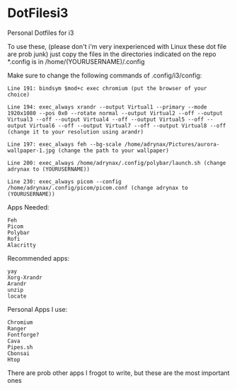 # DotFilesi3
Personal Dotfiles for i3

To use these, (please don't i'm very inexperienced with Linux these dot file are prob junk) just copy the files in the directories indicated on the repo
*.config is in /home/(YOURUSERNAME)/.config

Make sure to change the following commands of .config/i3/config:

    Line 191: bindsym $mod+c exec chromium (put the browser of your choice)

    Line 194: exec_always xrandr --output Virtual1 --primary --mode 1920x1080 --pos 0x0 --rotate normal --output Virtual2 --off --output Virtual3 --off --output Virtual4 --off --output Virtual5 --off --output Virtual6 --off --output Virtual7 --off --output Virtual8 --off (change it to your resolution using arandr)

    Line 197: exec_always feh --bg-scale /home/adrynax/Pictures/aurora-wallpaper-1.jpg (change the path to your wallpaper)

    Line 200: exec_always /home/adrynax/.config/polybar/launch.sh (change adrynax to (YOURUSERNAME))

    Line 230: exec_always picom --config /home/adrynax/.config/picom/picom.conf (change adrynax to (YOURUSERNAME))

Apps Needed:
    
    Feh
    Picom
    Polybar
    Rofi
    Alacritty

Recommended apps:
    
    yay
    Xorg-Xrandr
    Arandr
    unzip
    locate

Personal Apps I use:
    
    Chromium
    Ranger
    Fontforge?
    Cava
    Pipes.sh
    Cbonsai
    Htop

There are prob other apps I frogot to write, but these are the most important ones




